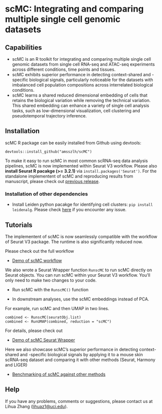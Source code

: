# scMC: Integrating and comparing multiple single cell genomic datasets

## Capabilities
- scMC is an R toolkit for integrating and comparing multiple single cell genomic datasets from single cell RNA-seq and ATAC-seq experiments across different conditions, time points and tissues. 
- scMC exhibits superior performance in detecting context-shared and -specific biological signals, particularly noticeable for the datasets with imbalanced cell population compositions across interrelated biological conditions. 
- scMC learns a shared reduced dimensional embedding of cells that retains the biological variation while removing the technical variation. This shared embedding can enhance a variety of single cell analysis tasks, such as low-dimensional visualization, cell clustering and pseudotemporal trajectory inference. 

## Installation
scMC R package can be easily installed from Github using devtools:  

```
devtools::install_github("amsszlh/scMC")
```

To make it easy to run scMC in most common scRNA-seq data analysis pipelines, scMC is now implemented within Seurat V3 workflow. Please also **install Seurat R pacakge (>= 3.2.1)** via ```install.packages('Seurat')```. For the standalone implementent of scMC and reproducing results from manuscript, please check out [previous release](http://doi.org/10.5281/zenodo.4395119).
 
### Installation of other dependencies
- Install Leiden python pacakge for identifying cell clusters: ```pip install leidenalg```. Please check [here](https://github.com/vtraag/leidenalg) if you encounter any issue.


## Tutorials
The implementent of scMC is now seamlessly compatible with the workflow of Seurat V3 package. The runtime is also significantly reduced now. 

Please check out the full workflow

- [Demo of scMC workflow](https://htmlpreview.github.io/?https://github.com/amsszlh/scMC/blob/master/tutorial/demo_scMC_dermis.html)

We also wrote a Seurat Wrapper function `RunscMC` to run scMC directly on Seurat objects. You can run scMC within your Seurat V3 workflow. You'll only need to make two changes to your code.

- Run scMC with the `RunscMC()` function

- In downstream analyses, use the scMC embeddings instead of PCA.

For example, run scMC and then UMAP in two lines.

```
combined <- RunscMC(seuratObj.list)
combined <- RunUMAP(combined, reduction = "scMC")
```

For details, please check out

- [Demo of scMC Seurat Wrapper](https://htmlpreview.github.io/?https://github.com/amsszlh/scMC/blob/master/tutorial/demo_scMC_Seurat_Wrapper_dermis.html)


Here we also showcase scMC’s superior performance in detecting context-shared and -specific biological signals by applying it to a mouse skin scRNA-seq dataset and comparing it with other methods (Seurat, Harmony and LIGER)

- [Benchmarking of scMC against other methods](https://htmlpreview.github.io/?https://github.com/amsszlh/scMC/blob/master/tutorial/demo_scMC_Seurat_Wrapper_dermis.html)


## Help
If you have any problems, comments or suggestions, please contact us at Lihua Zhang (lihuaz1@uci.edu).


